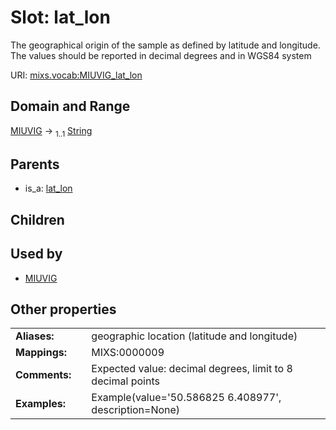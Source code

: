 
# Slot: lat_lon


The geographical origin of the sample as defined by latitude and longitude. The values should be reported in decimal degrees and in WGS84 system

URI: [mixs.vocab:MIUVIG_lat_lon](https://w3id.org/mixs/vocab/MIUVIG_lat_lon)


## Domain and Range

[MIUVIG](MIUVIG.md) &#8594;  <sub>1..1</sub> [String](types/String.md)

## Parents

 *  is_a: [lat_lon](lat_lon.md)

## Children


## Used by

 * [MIUVIG](MIUVIG.md)

## Other properties

|  |  |  |
| --- | --- | --- |
| **Aliases:** | | geographic location (latitude and longitude) |
| **Mappings:** | | MIXS:0000009 |
| **Comments:** | | Expected value: decimal degrees,  limit to 8 decimal points |
| **Examples:** | | Example(value='50.586825 6.408977', description=None) |

